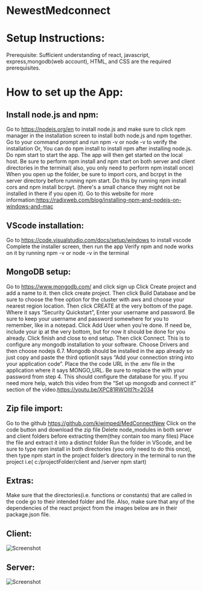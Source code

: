 
# NewestMedconnect

# Setup Instructions:
Prerequisite: Sufficient understanding of react, javascript, express,mongodb(web account), HTML, and CSS are the required prerequisites.


# How to set up the App: 
## Install node.js and npm:
Go to https://nodejs.org/en to install node.js and make sure to click npm manager in the installation screen to install both node.js and npm together.
Go to your command prompt and run npm -v or node -v to verify the installation
Or, You can do npm install to install npm after installing node.js.
Do npm start to start the app. The app will then get started on the local host.
Be sure to perform npm install and npm start on both server and client directories in the terminal( also, you only need to perform npm install once)
When you open up the folder, be sure to import cors, and bcrpyt in the server directory before running npm start. Do this by running npm install cors and npm install bcrpyt. (there's a small chance they might not be installed in there if you open it).
Go to this website for more information:https://radixweb.com/blog/installing-npm-and-nodejs-on-windows-and-mac 
## VScode installation:
Go to https://code.visualstudio.com/docs/setup/windows to install vscode
Complete the installer screen, then run the app
Verify npm and node works on it by running npm -v or node -v in the terminal
## MongoDB setup: 
Go to https://www.mongodb.com/ and click sign up
Click Create project and add a name to it. then click create project.
Then click Build Database and be sure to choose the free option for the cluster with aws and choose your nearest region location. Then click CREATE at the very bottom of the page.
Where it says “Security Quickstart”, Enter your username and password. Be sure to keep your username and password somewhere for you to remember, like in a notepad. Click Add User when you're done. If need be, include your ip at the very bottom, but for now it should be done for you already.
Click finish and close to end setup.
Then click Connect. This is to configure any mongodb installation to your software. Choose Drivers and then choose nodejs 6.7. Mongodb should be installed in the app already so just copy and paste the third option(it says “Add your connection string into your application code”.
Place the the code URL in the .env file in the application where it says MONGO_URL. Be sure to replace the <password> with your password from step 4.
This should configure the database for you.
If you need more help, watch this video from the “Set up mongodb and connect it” section of the video.https://youtu.be/XPC81RWOItI?t=2034 

## Zip file import:
Go to the github https://github.com/kiwimped/MedConnectNew 
Click on the code button and download the zip file
Delete node_modules in both server and client folders before extracting them(they contain too many files)
Place the file and extract it into a distinct folder 
Run the folder in VScode, and be sure to type npm install in both directories (you only need to do this once), then type npm start in the project folder’s directory in the terminal to run the project i.e( c:/projectFolder/client and /server  npm start)

## Extras:
Make sure that the directories(i.e. functions or constants) that are called in the code go to their intended folder and file.
Also, make sure that any of the dependencies of the react project from the images below are in their package.json file.

## Client:
![Screenshot](https://media.discordapp.net/attachments/495416328983805975/1316535466195161138/Screenshot_2024-12-11_173743.png?ex=675b66b3&is=675a1533&hm=59358c73049ccfe29fce9a004fe0446979d87f26d13b9459faf75f8e21a4eb17&=&format=webp&quality=lossless&width=482&height=570 "Screenshot Example")

## Server:
![Screenshot](https://media.discordapp.net/attachments/495416328983805975/1316535947638341642/image.png?ex=675b6725&is=675a15a5&hm=8113a1517417a26fa38d0bb3c3c2fc5a797160c72f50f4ce1db7942ba3e44ded&=&format=webp&quality=lossless&width=492&height=570 "Screenshot Example")



